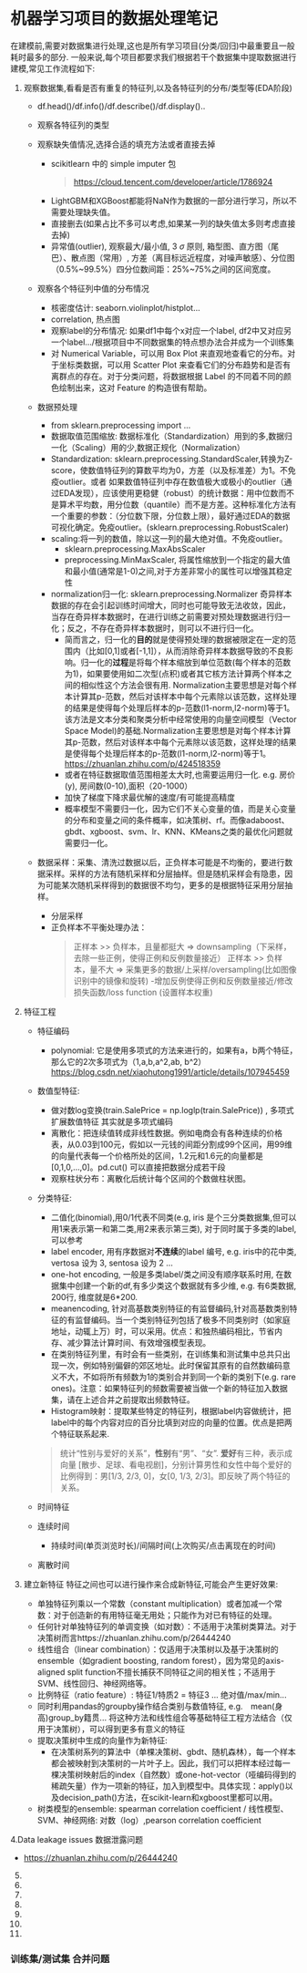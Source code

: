 # 机器学习项目的数据处理笔记
在建模前,需要对数据集进行处理,这也是所有学习项目(分类/回归)中最重要且一般耗时最多的部分. 一般来说,每个项目都要求我们根据若干个数据集中提取数据进行建模,常见工作流程如下:
   
   1. 观察数据集,看看是否有重复的特征列,以及各特征列的分布/类型等(EDA阶段)
        - df.head()/df.info()/df.describe()/df.display()..
        - 观察各特征列的类型
        - 观察缺失值情况,选择合适的填充方法或者直接去掉
            - scikitlearn 中的 simple imputer 包
               > https://cloud.tencent.com/developer/article/1786924
            - LightGBM和XGBoost都能将NaN作为数据的一部分进行学习，所以不需要处理缺失值。
            - 直接删去(如果占比不多可以考虑,如果某一列的缺失值太多则考虑直接去掉)
            - 异常值(outlier), 观察最大/最小值, 3 $\sigma$ 原则, 箱型图、直方图（尾巴）、散点图（常用）, 方差（离目标远近程度，对噪声敏感）、分位图（0.5%~99.5%）四分位数间距：25%~75%之间的区间宽度。

        - 观察各个特征列中值的分布情况
            - 核密度估计: seaborn.violinplot/histplot...
            - correlation, 热点图
            - 观察label的分布情况: 如果df1中每个x对应一个label, df2中又对应另一个label.../根据项目中不同数据集的特点想办法合并成为一个训练集
            - 对 Numerical Variable，可以用 Box Plot 来直观地查看它的分布。对于坐标类数据，可以用 Scatter Plot 来查看它们的分布趋势和是否有离群点的存在。对于分类问题，将数据根据 Label 的不同着不同的颜色绘制出来，这对 Feature 的构造很有帮助。

        - 数据预处理
            - from sklearn.preprocessing import ...
            - 数据取值范围缩放: 数据标准化（Standardization）用到的多,数据归一化（Scaling）用的少,数据正规化（Normalization）
            - Standardization: sklearn.preprocessing.StandardScaler,转换为Z-score，使数值特征列的算数平均为0，方差（以及标准差）为1。不免疫outlier。或者 如果数值特征列中存在数值极大或极小的outlier（通过EDA发现），应该使用更稳健（robust）的统计数据：用中位数而不是算术平均数，用分位数（quantile）而不是方差。这种标准化方法有一个重要的参数：（分位数下限，分位数上限），最好通过EDA的数据可视化确定。免疫outlier。(sklearn.preprocessing.RobustScaler)
            - scaling:将一列的数值，除以这一列的最大绝对值。不免疫outlier。
               -  sklearn.preprocessing.MaxAbsScaler
               -  preprocessing.MinMaxScaler, 将属性缩放到一个指定的最大值和最小值(通常是1-0)之间,对于方差非常小的属性可以增强其稳定性
            - normalization归一化: sklearn.preprocessing.Normalizer 奇异样本数据的存在会引起训练时间增大，同时也可能导致无法收敛，因此，当存在奇异样本数据时，在进行训练之前需要对预处理数据进行归一化；反之，不存在奇异样本数据时，则可以不进行归一化。
               - 简而言之，归一化的**目的**就是使得预处理的数据被限定在一定的范围内（比如[0,1]或者[-1,1]），从而消除奇异样本数据导致的不良影响。归一化的**过程**是将每个样本缩放到单位范数(每个样本的范数为1)，如果要使用如二次型(点积)或者其它核方法计算两个样本之间的相似性这个方法会很有用. Normalization主要思想是对每个样本计算其p-范数，然后对该样本中每个元素除以该范数，这样处理的结果是使得每个处理后样本的p-范数(l1-norm,l2-norm)等于1。该方法是文本分类和聚类分析中经常使用的向量空间模型（Vector Space Model)的基础.Normalization主要思想是对每个样本计算其p-范数，然后对该样本中每个元素除以该范数，这样处理的结果是使得每个处理后样本的p-范数(l1-norm,l2-norm)等于1。https://zhuanlan.zhihu.com/p/424518359
               - 或者在特征数据取值范围相差太大时,也需要运用归一化. e.g. 房价(y), 房间数(0-10),面积（20-1000）
               - 加快了梯度下降求最优解的速度/有可能提高精度
               - 概率模型不需要归一化，因为它们不关心变量的值，而是关心变量的分布和变量之间的条件概率，如决策树、rf。而像adaboost、gbdt、xgboost、svm、lr、KNN、KMeans之类的最优化问题就需要归一化。
         - 数据采样：采集、清洗过数据以后，正负样本可能是不均衡的，要进行数据采样。采样的方法有随机采样和分层抽样。但是随机采样会有隐患，因为可能某次随机采样得到的数据很不均匀，更多的是根据特征采用分层抽样。
            - 分层采样
            -  正负样本不平衡处理办法：
               >正样本 >> 负样本，且量都挺大 => downsampling（下采样，去除一些正例，使得正例和反例数量接近）
               >正样本 >> 负样本，量不大 => 采集更多的数据/上采样/oversampling(比如图像识别中的镜像和旋转) -增加反例使得正例和反例数量接近/修改损失函数/loss function (设置样本权重)

                
        
  
  2. 特征工程

     - 特征编码
          - polynomial: 它是使用多项式的方法来进行的，如果有a，b两个特征，那么它的2次多项式为（1,a,b,a^2,ab, b^2）https://blog.csdn.net/xiaohutong1991/article/details/107945459
          
     - 数值型特征:
          - 做对数log变换(train.SalePrice = np.loglp(train.SalePrice)) , 多项式扩展数值特征
            其实就是多项式编码
         - 离散化：把连续值转成非线性数据。例如电商会有各种连续的价格表，从0.03到100元，假如以一元钱的间距分割成99个区间，用99维的向量代表每一个价格所处的区间，1.2元和1.6元的向量都是 [0,1,0,…,0]。pd.cut() 可以直接把数据分成若干段
         - 观察柱状分布：离散化后统计每个区间的个数做柱状图。
            
     - 分类特征:
        - 二值化(binomial),用0/1代表不同类(e.g, iris 是个三分类数据集,但可以用1来表示第一和第二类,用2来表示第三类), 对于同时属于多类的label,可以参考
        - label encoder, 用有序数据对**不连续**的label 编号, e.g. iris中的花中类, vertosa 设为 3, sentosa 设为 2 ...
        - one-hot encoding, 一般是多类label/类之间没有顺序联系时用, 在数据集中创建一个新的df,有多少类这个数据就有多少维, e.g. 有6类数据, 200行, 维度就是6*200. 
        - meanencoding, 针对高基数类别特征的有监督编码,针对高基数类别特征的有监督编码。当一个类别特征列包括了极多不同类别时（如家庭地址，动辄上万）时，可以采用。优点：和独热编码相比，节省内存、减少算法计算时间、有效增强模型表现。
        - 在类别特征列里，有时会有一些类别，在训练集和测试集中总共只出现一次，例如特别偏僻的郊区地址。此时保留其原有的自然数编码意义不大，不如将所有频数为1的类别合并到同一个新的类别下(e.g. rare ones)。注意：如果特征列的频数需要被当做一个新的特征加入数据集，请在上述合并之前提取出频数特征。
        - Histogram映射：提取某些特定的特征列，根据label内容做统计，把label中的每个内容对应的百分比填到对应的向量的位置。优点是把两个特征联系起来.
         >统计“性别与爱好的关系”，**性别**有“男”、“女”. **爱好**有三种，表示成向量 [散步、足球、看电视剧]，分别计算男性和女性中每个爱好的比例得到：男[1/3, 2/3, 0]，女[0, 1/3, 2/3]。即反映了两个特征的关系。
     - 时间特征
      - 连续时间
         - 持续时间(单页浏览时长)/间隔时间(上次购买/点击离现在的时间)
      - 离散时间

3. 建立新特征
   特征之间也可以进行操作来合成新特征,可能会产生更好效果:
   - 单独特征列乘以一个常数（constant multiplication）或者加减一个常数：对于创造新的有用特征毫无用处；只能作为对已有特征的处理。
   - 任何针对单独特征列的单调变换（如对数）：不适用于决策树类算法。对于决策树而言https://zhuanlan.zhihu.com/p/26444240
   - 线性组合（linear combination）：仅适用于决策树以及基于决策树的ensemble（如gradient boosting, random forest），因为常见的axis-aligned split function不擅长捕获不同特征之间的相关性；不适用于SVM、线性回归、神经网络等。
   - 比例特征（ratio feature）: 特征1/特质2 = 特征3 ...  绝对值/max/min...
   - 同时利用pandas的groupby操作结合类别与数值特征, e.g.　mean(身高)group_by籍贯...  将这种方法和线性组合等基础特征工程方法结合（仅用于决策树），可以得到更多有意义的特征
   - 提取决策树中生成的向量作为新特征:
      - 在决策树系列的算法中（单棵决策树、gbdt、随机森林），每一个样本都会被映射到决策树的一片叶子上。因此，我们可以把样本经过每一棵决策树映射后的index（自然数）或one-hot-vector（哑编码得到的稀疏矢量）作为一项新的特征，加入到模型中。具体实现：apply()以及decision_path()方法，在scikit-learn和xgboost里都可以用。
   - 树类模型的ensemble: spearman correlation coefficient    /   线性模型、SVM、神经网络: 对数（log）,pearson correlation coefficient

4.Data leakage issues 数据泄露问题
   - https://zhuanlan.zhihu.com/p/26444240
 
5.

6.
7.
8.
9.
10.
11.











### 训练集/测试集 合并问题
